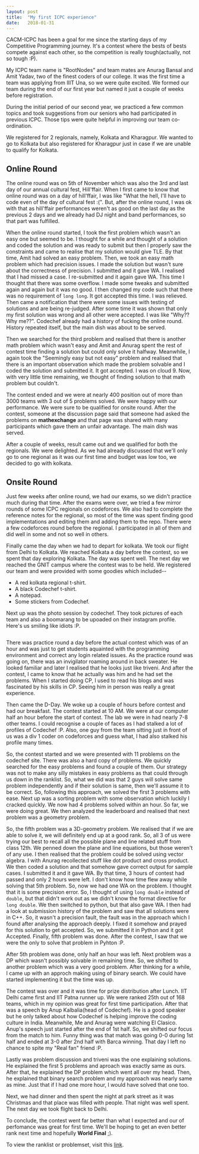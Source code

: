 ```yaml
---
layout: post
title:  "My first ICPC experience"
date:   2018-01-31
---
```


<p class="intro"><span class="dropcap">C</span>ACM-ICPC has been a goal for me since the starting days of my Competitive Programming journey. It's a contest where the bests of bests compete against each other, so the competition is really tough(actually, not so tough :P).</p>

<p class="intro">My ICPC team name is "RootNodes" and team mates are Anurag Bansal and Amit Yadav, two of the finest coders of our college. It was the first time a team was applying from IIIT Una, so we were quite excited. We formed our team during the end of our first year but named it just a couple of weeks before registration.</p>

<p class="intro">During the initial period of our second year, we practiced a few common topics and took suggestions from our seniors who had participated in previous ICPC. Those tips were quite helpful in improving our team co-ordination.</p>

<p class="intro">We registered for 2 regionals, namely, Kolkata and Kharagpur. We wanted to go to Kolkata but also registered for Kharagpur just in case if we are unable to qualify for Kolkata.</p>

## Online Round

The online round was on 5th of November which was also the 3rd and last day of our annual cultural fest, Hill'ffair. When I first came to know that online round was on a day of hill'ffair, I was like "What the hell, I'll have to code even of the day of cultural fest :(". But, after the online round, I was ok with that as hill'ffair performances weren't as good on the last day as the previous 2 days and we already had DJ night and band performances, so that part was fulfilled. 

When the online round started, I took the first problem which wasn't an easy one but seemed to be. I thought for a while and thought of a solution and coded the solution and was ready to submit but then I properly saw the constraints and came to realise that my solution would give TLE. By that time, Amit had solved an easy problem. Then, we took an easy math problem which had precision issues. I made the solution but wasn't sure about the correctness of precision. I submitted and it gave WA. I realised that I had missed a case. I re-submitted and it again gave WA. This time I thought that there was some overflow. I made some tweaks and submitted again and again but it was no good. I then changed my code such that there was no requirement of ``long long``. It got accepted this time. I was relieved. Then came a notification that there were some issues with testing of solutions and are being re-judged. After some time it was shown that only my first solution was wrong and all other were accepted. I was like "Why?? Why me??". Codechef already had a history of fucking the online round. History repeated itself, but the main dish was about to be served.

Then we searched for the third problem and realised that there is another math problem which wasn't easy and Amit and Anurag spent the rest of contest time finding a solution but could only solve it halfway. Meanwhile, I again took the "Seemingly easy but not easy" problem and realised that there is an important observation which made the problem solvable and I coded the solution and submitted it. It got accepted. I was on cloud 9. Now, with very little time remaining, we thought of finding solution to that math problem but couldn't.

The contest ended and we were at nearly 400 position out of more than 3000 teams with 3 out of 5 problems solved. We were happy with our performance. We were sure to be qualified for onsite round. After the contest, someone at the discussion page said that someone had asked the problems on **mathexchange** and that page was shared with many participants which gave them an unfair advantage. The main dish was served.

After a couple of weeks, result came out and we qualified for both the regionals. We were delighted. As we had already discussed that we'll only go to one regional as it was our first time and budget was low too, we decided to go with kolkata.

## Onsite Round

Just few weeks after online round, we had our exams, so we didn't practice much during that time. After the exams were over, we tried a few mirror rounds of some ICPC regionals on codeforces. We also had to complete the reference notes for the regional, so most of the time was spent finding good implementations and editing them and adding them to the repo. There were a few codeforces round before the regional. I participated in all of them and did well in some and not so well in others.

Finally came the day when we had to depart for kolkata. We took our flight from Delhi to Kolkata. We reached Kolkata a day before the contest, so we spent that day exploring Kolkata. The day was spent well. The next day we reached the GNIT campus where the contest was to be held. We registered our team and were provided with some goodies which included--

*	A red kolkata regional t-shirt.
*	A black Codechef t-shirt.
*	A notepad.
*	Some stickers from Codechef.

Next up was the photo session by codechef. They took pictures of each team and also a boomarang to be upoaded on their instagram profile. Here's us smiling like idiots :P.

<img src="{{ '/assets/img/team.jpg' | prepend: site.baseurl }}" alt=""> 

There was practice round a day before the actual contest which was of an hour and was just to get students aquainted with the programming environment and correct any login related issues. As the practice round was going on, there was an invigilator roaming around in back sweater. He looked familiar and later I realised that he looks just like triveni. And after the contest, I came to know that he actually was him and he had set the problems. When I started doing CP, I used to read his blogs and was fascinated by his skills in CP. Seeing him in person was really a great experience.

Then came the D-Day. We woke up a couple of hours before contest and had our breakfast. The contest started at 10 AM. We were at our computer half an hour before the start of contest. The lab we were in had nearly 7-8 other teams. I could recognise a couple of faces as I had stalked a lot of profiles of Codechef :P. Also, one guy from the team sitting just in front of us was a div 1 coder on codeforces and guess what, I had also stalked his profile many times.

So, the contest started and we were presented with 11 problems on the codechef site. There was also a hard copy of problems. We quickly searched for the easy problems and found a couple of them. Our strategy was not to make any silly mistakes in easy problems as that could through us down in the ranklist. So, what we did was that 2 guys will solve same problem independently and if their solution is same, then we'll assume it to be correct. So, following this approach, we solved the first 3 problems with ease. Next up was a sorting problem with some observation which luckily I cracked quickly. We now had 4 problems solved within an hour. So far, we were doing great. We then analyzed the leaderboard and realised that next problem was a geometry problem. 

So, the fifth problem was a 3D-geometry problem. We realised that if we are able to solve it, we will definitely end up at a good rank. So, all 3 of us were trying our best to recall all the possible plane and line related stuff from class 12th. We penned down the plane and line equations, but those weren't of any use. I then realised that the problem could be solved using vector algebra. I with Anurag recollected stuff like dot product and cross product. We then coded a solution and that somehow gave correct output for sample cases. I submitted it and it gave WA. By that time, 3 hours of contest had passed and only 2 hours were left. I don't know how time flew away while solving that 5th problem. So, now we had one WA on the problem. I thought that it is some precision error. So, I thought of using ``long double`` instead of ``double``, but that didn't work out as we didn't know the format directive for ``long double``. We then switched to python, but that also gave WA. I then had a look at submission history of the problem and saw that all solutions were in C++. So, it wasn't a precision fault, the fault was in the approach which I found after analysing the approach deeply. I fixed it somehow and prayed for this solution to get accepted. So, we submitted it in Python and it got Accepted. Finally, fifth problem was done. After the contest, I saw that we were the only to solve that problem in Pyhton :P.

After 5th problem was done, only half an hour was left. Next problem was a DP which wasn't possibly solvable in remaining time. So, we shifted to another problem which was a very good problem. After thinking for a while, I came up with an approch making using of binary search. We could have started implementing it but the time was up.

The contest was over and it was time for prize distribution after Lunch. IIT Delhi came first and IIT Patna runner up. We were ranked 25th out of 168 teams, which in my opinion was great for first time participation. After that was a speech by Anup Kalbalia(head of Codechef). He is a good speaker but he only talked about how Codechef is helping improve the coding culture in India. Meanwhile, Me and Anurag were watching El Clasico. Anup's speech just started after the end of 1st half. So, we shifted our focus from the match to him. Funny thing was that match was going 0-0 during 1st half and ended at 3-0 after 2nd half with Barca winning. That day I left no chance to spite my "Real fan" friend :P.

Lastly was problem discussion and triveni was the one explaining solutions. He explained the first 5 problems and aproach was exactly same as ours. After that, he explained the DP problem which went all over my head. Then, he explained that binary search problem and my approach was nearly same as mine. Just that if I had one more hour, I would have solved that one too.

Next, we had dinner and then spent the night at park street as it was Christmas and that place was filled with people. That night was well spent. The next day we took flight back to Delhi.

To conclude, the contest went far better than what I expected and our of perfomance was great for first time. We'll be hoping to get an even better rank next time and hopefully **World Final** ;).

To view the ranklist or problemset, visit this [link](http://icpckolkata.in/).